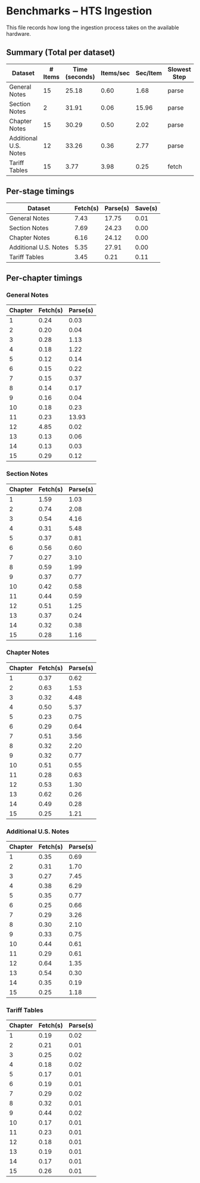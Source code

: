 # Benchmarks – HTS Ingestion

This file records how long the ingestion process takes on the available hardware.

## Summary (Total per dataset)

| Dataset              | # Items | Time (seconds) | Items/sec | Sec/Item | Slowest Step |
|----------------------|---------|----------------|-----------|----------|--------------|
| General Notes        |    15 |      25.18 |      0.60 |      1.68 | parse        |
| Section Notes        |     2 |      31.91 |      0.06 |     15.96 | parse        |
| Chapter Notes        |    15 |      30.29 |      0.50 |      2.02 | parse        |
| Additional U.S. Notes |    12 |      33.26 |      0.36 |      2.77 | parse        |
| Tariff Tables        |    15 |       3.77 |      3.98 |      0.25 | fetch        |

## Per-stage timings

| Dataset              | Fetch(s) | Parse(s) | Save(s) |
|----------------------|----------|----------|---------|
| General Notes        |     7.43 |    17.75 |    0.01 |
| Section Notes        |     7.69 |    24.23 |    0.00 |
| Chapter Notes        |     6.16 |    24.12 |    0.00 |
| Additional U.S. Notes |     5.35 |    27.91 |    0.00 |
| Tariff Tables        |     3.45 |     0.21 |    0.11 |

## Per-chapter timings

### General Notes

| Chapter | Fetch(s) | Parse(s) |
|---------|----------|----------|
|       1 |     0.24 |     0.03 |
|       2 |     0.20 |     0.04 |
|       3 |     0.28 |     1.13 |
|       4 |     0.18 |     1.22 |
|       5 |     0.12 |     0.14 |
|       6 |     0.15 |     0.22 |
|       7 |     0.15 |     0.37 |
|       8 |     0.14 |     0.17 |
|       9 |     0.16 |     0.04 |
|      10 |     0.18 |     0.23 |
|      11 |     0.23 |    13.93 |
|      12 |     4.85 |     0.02 |
|      13 |     0.13 |     0.06 |
|      14 |     0.13 |     0.03 |
|      15 |     0.29 |     0.12 |

### Section Notes

| Chapter | Fetch(s) | Parse(s) |
|---------|----------|----------|
|       1 |     1.59 |     1.03 |
|       2 |     0.74 |     2.08 |
|       3 |     0.54 |     4.16 |
|       4 |     0.31 |     5.48 |
|       5 |     0.37 |     0.81 |
|       6 |     0.56 |     0.60 |
|       7 |     0.27 |     3.10 |
|       8 |     0.59 |     1.99 |
|       9 |     0.37 |     0.77 |
|      10 |     0.42 |     0.58 |
|      11 |     0.44 |     0.59 |
|      12 |     0.51 |     1.25 |
|      13 |     0.37 |     0.24 |
|      14 |     0.32 |     0.38 |
|      15 |     0.28 |     1.16 |

### Chapter Notes

| Chapter | Fetch(s) | Parse(s) |
|---------|----------|----------|
|       1 |     0.37 |     0.62 |
|       2 |     0.63 |     1.53 |
|       3 |     0.32 |     4.48 |
|       4 |     0.50 |     5.37 |
|       5 |     0.23 |     0.75 |
|       6 |     0.29 |     0.64 |
|       7 |     0.51 |     3.56 |
|       8 |     0.32 |     2.20 |
|       9 |     0.32 |     0.77 |
|      10 |     0.51 |     0.55 |
|      11 |     0.28 |     0.63 |
|      12 |     0.53 |     1.30 |
|      13 |     0.62 |     0.26 |
|      14 |     0.49 |     0.28 |
|      15 |     0.25 |     1.21 |

### Additional U.S. Notes

| Chapter | Fetch(s) | Parse(s) |
|---------|----------|----------|
|       1 |     0.35 |     0.69 |
|       2 |     0.31 |     1.70 |
|       3 |     0.27 |     7.45 |
|       4 |     0.38 |     6.29 |
|       5 |     0.35 |     0.77 |
|       6 |     0.25 |     0.66 |
|       7 |     0.29 |     3.26 |
|       8 |     0.30 |     2.10 |
|       9 |     0.33 |     0.75 |
|      10 |     0.44 |     0.61 |
|      11 |     0.29 |     0.61 |
|      12 |     0.64 |     1.35 |
|      13 |     0.54 |     0.30 |
|      14 |     0.35 |     0.19 |
|      15 |     0.25 |     1.18 |

### Tariff Tables

| Chapter | Fetch(s) | Parse(s) |
|---------|----------|----------|
|       1 |     0.19 |     0.02 |
|       2 |     0.21 |     0.01 |
|       3 |     0.25 |     0.02 |
|       4 |     0.18 |     0.02 |
|       5 |     0.17 |     0.01 |
|       6 |     0.19 |     0.01 |
|       7 |     0.29 |     0.02 |
|       8 |     0.32 |     0.01 |
|       9 |     0.44 |     0.02 |
|      10 |     0.17 |     0.01 |
|      11 |     0.23 |     0.01 |
|      12 |     0.18 |     0.01 |
|      13 |     0.19 |     0.01 |
|      14 |     0.17 |     0.01 |
|      15 |     0.26 |     0.01 |

